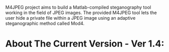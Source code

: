 M4JPEG project aims to build a Matlab-compiled steganography tool working in the field of JPEG images. The provided M4JPEG tool lets the user hide a private file within a JPEG image using an adaptive steganographic method called Mod4.

# About The Current Version -  Ver 1.4: